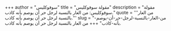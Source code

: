 +++
author = "سوفوكليس"
title = "مقولة سوفوكليس"
description = "مقولة سوفوكليس: من العار بالنسبة لرجل حر أن يوصم بأنه كاذب."
quote = '''من العار بالنسبة لرجل حر أن يوصم بأنه كاذب.''' 
slug = "من-العار-بالنسبة-لرجل-حر-أن-يوصم-بأنه-كاذب"
+++
من العار بالنسبة لرجل حر أن يوصم بأنه كاذب.
